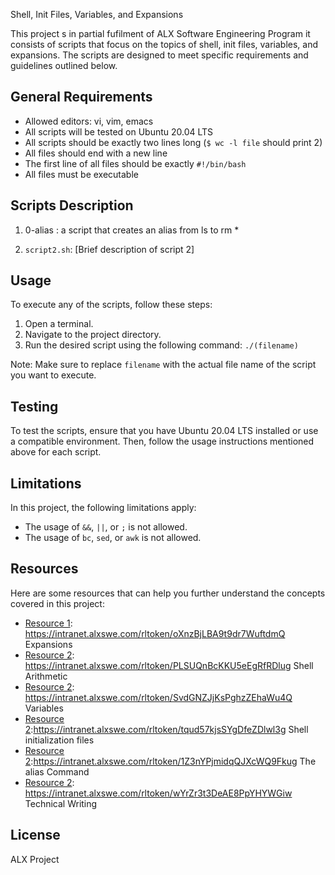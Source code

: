 Shell, Init Files, Variables, and Expansions

This project s in partial fufilment of ALX Software Engineering Program it consists of scripts that focus on the topics of shell, init files, variables, and expansions. The scripts are designed to meet specific requirements and guidelines outlined below.

## General Requirements

- Allowed editors: vi, vim, emacs
- All scripts will be tested on Ubuntu 20.04 LTS
- All scripts should be exactly two lines long (`$ wc -l file` should print 2)
- All files should end with a new line
- The first line of all files should be exactly `#!/bin/bash`
- All files must be executable

## Scripts Description

1. 0-alias : a script that creates an alias from ls to rm *

2. `script2.sh`: [Brief description of script 2]

## Usage

To execute any of the scripts, follow these steps:

1. Open a terminal.
2. Navigate to the project directory.
3. Run the desired script using the following command: `./(filename)`

Note: Make sure to replace `filename` with the actual file name of the script you want to execute.

## Testing

To test the scripts, ensure that you have Ubuntu 20.04 LTS installed or use a compatible environment. Then, follow the usage instructions mentioned above for each script.

## Limitations

In this project, the following limitations apply:

- The usage of `&&`, `||`, or `;` is not allowed.
- The usage of `bc`, `sed`, or `awk` is not allowed.

## Resources

Here are some resources that can help you further understand the concepts covered in this project:

- [Resource 1](link1): https://intranet.alxswe.com/rltoken/oXnzBjLBA9t9dr7WuftdmQ Expansions
- [Resource 2](link2): https://intranet.alxswe.com/rltoken/PLSUQnBcKKU5eEgRfRDlug Shell Arithmetic
- [Resource 2](link2): https://intranet.alxswe.com/rltoken/SvdGNZJjKsPghzZEhaWu4Q Variables
- [Resource 2](link2):https://intranet.alxswe.com/rltoken/tqud57kjsSYgDfeZDlwl3g Shell initialization files
- [Resource 2](link2):https://intranet.alxswe.com/rltoken/1Z3nYPjmidqQJXcWQ9Fkug The alias Command
- [Resource 2](link2): https://intranet.alxswe.com/rltoken/wYrZr3t3DeAE8PpYHYWGiw Technical Writing

## License

ALX Project
